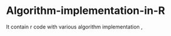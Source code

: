 Algorithm-implementation-in-R
=============================

It contain r code with  various algorithm implementation , 
